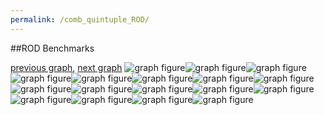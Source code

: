 ```yaml
---
permalink: /comb_quintuple_ROD/
---
```


##ROD Benchmarks

[previous graph](../comb_quintuple_RB/), [next graph](../comb_quintuple_SMATRIX/)
![graph figure](./images/quintuple/ROD/ROD-AVL_box.png)![graph figure](./images/quintuple/ROD/ROD-A_box.png)![graph figure](./images/quintuple/ROD/ROD-CYPHERD_box.png)![graph figure](./images/quintuple/ROD/ROD-EGG_box.png)![graph figure](./images/quintuple/ROD/ROD-FACE_box.png)![graph figure](./images/quintuple/ROD/ROD-FLOYD_box.png)![graph figure](./images/quintuple/ROD/ROD-F_box.png)![graph figure](./images/quintuple/ROD/ROD-H_box.png)![graph figure](./images/quintuple/ROD/ROD-JSOND_box.png)![graph figure](./images/quintuple/ROD/ROD-K_box.png)![graph figure](./images/quintuple/ROD/ROD-O_box.png)![graph figure](./images/quintuple/ROD/ROD-PDFD_box.png)![graph figure](./images/quintuple/ROD/ROD-RB_box.png)![graph figure](./images/quintuple/ROD/ROD-ROD_box.png)![graph figure](./images/quintuple/ROD/ROD-SMATRIX_box.png)![graph figure](./images/quintuple/ROD/ROD-SORTD_box.png)![graph figure](./images/quintuple/ROD/ROD-ZB_box.png)